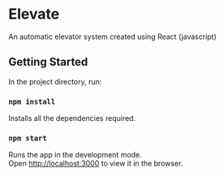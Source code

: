 # Elevate

An automatic elevator system created using React (javascript)

## Getting Started

In the project directory, run:

### `npm install`

Installs all the dependencies required.

### `npm start`

Runs the app in the development mode.\
Open [http://localhost:3000](http://localhost:3000) to view it in the browser.

